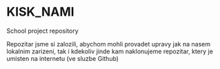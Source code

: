 # KISK_NAMI
School project repository 

Repozitar jsme si zalozili, abychom mohli provadet upravy jak na nasem lokalnim zarizeni, tak i kdekoliv jinde kam naklonujeme repozitar, ktery je umisten na internetu (ve sluzbe Github)


